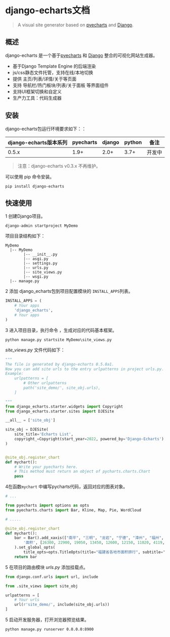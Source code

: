 # django-echarts文档

> A visual site generator based on [pyecharts](https://github.com/pyecharts/pyecharts) and [Django](https://www.djangoproject.com). 

## 概述

django-echarts 是一个基于[pyecharts](https://github.com/pyecharts/pyecharts) 和 [Django](https://www.djangoproject.com) 整合的可视化网站生成器。

- 基于Django Template Engine 的后端渲染
- js/css静态文件托管，支持在线/本地切换
- 提供 主页/列表/详情/关于等页面
- 支持 导航栏/热门板块/列表/关于面板 等界面组件
- 支持UI框架切换和自定义
- 生产力工具：代码生成器

## 安装

django-echarts包运行环境要求如下：：

| django-echarts版本系列 | pyecharts | django | python | 备注 |
| ------ | ------ | ------ | ----- | ----- |
| 0.5.x | 1.9+ | 2.0+ | 3.7+ | 开发中 |

> 注意：django-echarts v0.3.x 不再维护。

可以使用 pip 命令安装。

```shell
pip install django-echarts
```

## 快速使用

1 创建Django项目。

```shell
django-admin startproject MyDemo
```

项目目录结构如下：

```text
MyDemo
  |-- MyDemo
        |-- __init__.py
        |-- asgi.py
        |-- settings.py
        |-- urls.py
        |-- site_views.py
        |-- wsgi.py
  |-- manage.py
```

2 添加 django_echarts包到项目配置模块的 `INSTALL_APPS`列表。

```python
INSTALL_APPS = (
    # Your apps
    'django_echarts',
    # Your apps
)
```

3 进入项目目录，执行命令 ，生成对应的代码基本框架。

````shell
python manage.py startsite MyDemo\site_views.py
````

*site_views.py* 文件代码如下： 

```python
"""
The file is generated by django-echarts 0.5.0a1.
Now you can add site urls to the entry urlpatterns in project urls.py.
Example:
    urlpatterns = [
        # Other urlpatterns
        path('site_demo/', site_obj.urls),
    ]

"""
from django_echarts.starter.widgets import Copyright
from django_echarts.starter.sites import DJESite

__all__ = ['site_obj']

site_obj = DJESite(
    site_title='Echarts List',
    copyright_=Copyright(start_year=2022, powered_by='Django-Echarts')
)


@site_obj.register_chart
def mychart():
    # Write your pyecharts here.
    # This method must return an object of pycharts.charts.Chart
    pass


```

4在函数`mychart` 中编写pycharts代码，返回对应的图表对象。

```python
# ...

from pyecharts import options as opts
from pyecharts.charts import Bar, Kline, Map, Pie, WordCloud

# .....

@site_obj.register_chart
def mychart():
    bar = Bar().add_xaxis(["南平", "三明", "龙岩", "宁德", "漳州", "福州", "泉州", "莆田", "厦门"]).add_yaxis(
        '面积', [26300, 22900, 19050, 13450, 12600, 12150, 11020, 4119, 1576]
    ).set_global_opts(
        title_opts=opts.TitleOpts(title="福建省各地市面积排行", subtitle="单位：平方公里"))
    return bar
```

5 在项目的路由模块 *urls.py* 添加挂载点。


```python
from django.conf.urls import url, include

from .site_views import site_obj

urlpatterns = [
    # Your urls
    url(r'site_demo/', include(site_obj.urls))
]
```

5 启动开发服务器，打开浏览器预览结果。

```shell
python manage.py runserver 0.0.0.0:8900
```

